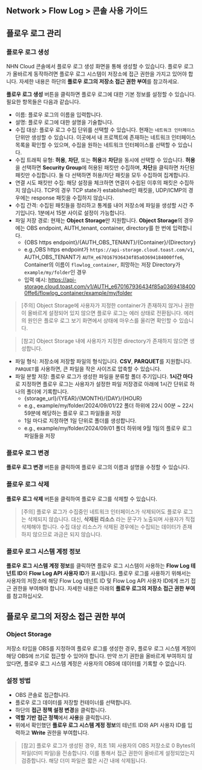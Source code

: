 ## Network > Flow Log > 콘솔 사용 가이드

## 플로우 로그 관리
### 플로우 로그 생성
NHN Cloud 콘솔에서 플로우 로그 생성 화면을 통해 생성할 수 있습니다. 플로우 로그가 올바르게 동작하려면 플로우 로그 시스템이 저장소에 접근 권한을 가지고 있어야 합니다. 자세한 내용은 하단의 **플로우 로그의 저장소 접근 권한 부여**를 참고하세요.


**플로우 로그 생성** 버튼을 클릭하면 플로우 로그에 대한 기본 정보를 설정할 수 있습니다. 필요한 항목들은 다음과 같습니다.

* 이름: 플로우 로그의 이름을 입력합니다.
* 설명: 플로우 로그에 대한 설명을 기술합니다.
* 수집 대상: 플로우 로그 수집 단위를 선택할 수 있습니다. 현재는 `네트워크 인터페이스` 단위만 생성할 수 있습니다. 이곳에서 내 프로젝트에 존재하는 네트워크 인터페이스 목록을 확인할 수 있으며, 수집을 원하는 네트워크 인터페이스를 선택할 수 있습니다.
* 수집 트래픽 유형: **허용**, **차단**, 또는 **허용**과 **차단**을 동시에 선택할 수 있습니다. **허용**을 선택하면 **Security Group**에 허용된 패킷만 수집하며, **차단**을 클릭하면 차단된 패킷만 수집합니다. 둘 다 선택하면 허용/차단 패킷을 모두 수집하여 집계합니다.
* 연결 시도 패킷만 수집: 해당 설정을 체크하면 연결이 수립된 이후의 패킷은 수집하지 않습니다. TCP의 경우 TCP state가 established인 패킷을, UDP/ICMP의 경우에는 response 패킷을 수집하지 않습니다.
* 수집 간격: 수집된 패킷들을 정리하고 통계를 내어 저장소에 파일을 생성할 시간 주기입니다. 1분에서 15분 사이로 설정이 가능합니다. 
* 파일 저장 경로: 현재는 **Object Storage**만 지원합니다. **Object Storage**의 경우에는 OBS endpoint, AUTH_tenant, container, directory를 한 번에 입력합니다.
    * {OBS https endpoint}/{AUTH_OBS_TENANT}/{Container}/{Directory}
    * e.g.,OBS https endpoint가 `https://api-storage.cloud.toast.com/v1`, AUTH_OBS_TENANT가 `AUTH_e670167936434f85a03694184000ffe6`, Container의 이름이 `flowlog_container`, 희망하는 저장 Directory가 `example/my/folder`인 경우
    * 입력 예시: https://api-storage.cloud.toast.com/v1/AUTH_e670167936434f85a03694184000ffe6/flowlog_container/example/my/folder

> [주의] Object Storage에 사용자가 지정한 container가 존재하지 않거나 권한이 올바르게 설정되어 있지 않으면 플로우 로그는 에러 상태로 전환됩니다. 에러의 원인은 플로우 로그 보기 화면에서 상태에 마우스를 올리면 확인할 수 있습니다.
 
> [참고] Object Storage 내에 사용자가 지정한 directory가 존재하지 않으면 생성합니다.

* 파일 형식: 저장소에 저장할 파일의 형식입니다. **CSV**, **PARQUET**를 지원합니다. `PARQUET`를 사용하면, 큰 파일을 작은 사이즈로 압축할 수 있습니다.
* 파일 분할 저장: 플로우 로그가 생성한 파일을 분류할 폴더 주기입니다. **1시간 마다**로 지정하면 플로우 로그는 사용자가 설정한 파일 저장경로 아래에 1시간 단위로 하나의 폴더에 기록합니다. 
    * {storage_url}/{YEAR}/{MONTH}/{DAY}/{HOUR}
    * e.g., example/my/folder/2024/09/01/22 폴더 하위에 22시 00분 ~ 22시 59분에 해당하는 플로우 로그 파일들을 저장
    * 1일 마다로 지정하면 1일 단위로 폴더를 생성합니다. 
    * e.g., example/my/folder/2024/09/01 폴더 하위에 9월 1일의 플로우 로그 파일들을 저장

### 플로우 로그 변경
**플로우 로그 변경** 버튼을 클릭하여 플로우 로그의 이름과 설명을 수정할 수 있습니다.

### 플로우 로그 삭제
**플로우 로그 삭제** 버튼을 클릭하여 플로우 로그를 삭제할 수 있습니다.

> [주의] 플로우 로그가 수집중인 네트워크 인터페이스가 삭제되어도 플로우 로그는 삭제되지 않습니다. 대신, **삭제된 리소스** 라는 문구가 노출되며 사용자가 직접 삭제해야 합니다. 
> 수집 대상 리소스가 삭제된 경우에는 수집되는 데이터가 존재하지 않으므로 과금은 되지 않습니다.

### 플로우 로그 시스템 계정 정보
**플로우 로그 시스템 계정 정보**를 클릭하면 플로우 로그 시스템이 사용하는 **Flow Log 테넌트 ID**와 **Flow Log API 사용자 ID**가 표시됩니다. 플로우 로그를 사용하기 위해서는 사용자의 저장소에 해당 Flow Log 테넌트 ID 및 Flow Log API 사용자 ID에게 쓰기 접근 권한을 부여해야 합니다. 자세한 내용은 아래의 **플로우 로그의 저장소 접근 권한 부여** 를 참고하십시오.



## 플로우 로그의 저장소 접근 권한 부여
### Object Storage
저장소 타입을 OBS를 지정하여 플로우 로그를 생성한 경우, 플로우 로그 시스템 계정이 해당 OBS에 쓰기로 접근할 수 있어야 합니다. 만약 쓰기 권한을 올바르게 부여하지 않았다면, 플로우 로그 시스템 계정은 사용자의 OBS에 데이터를 기록할 수 없습니다.

### 설정 방법

* OBS 콘솔로 접근합니다.
* 플로우 로그 데이터를 저장할 컨테이너를 선택합니다.
* 하단의 **접근 정책 설정 변경**을 클릭합니다.
* **역할 기반 접근 정책**에서 **사용**을 클릭합니다.
* 위에서 확인했던 **플로우 로그 시스템 계정 정보**의 테넌트 ID와 API 사용자 ID를 입력하고 **Write** 권한을 부여합니다.

> [참고] 플로우 로그가 생성된 경우, 최초 1회 사용자의 OBS 저장소로 0 Bytes의 파일(더미 파일)을 전송합니다. 이를 통해서 접근 권한이 올바르게 설정되었는지 검증합니다. 해당 더미 파일은 짧은 시간 내에 삭제됩니다.
